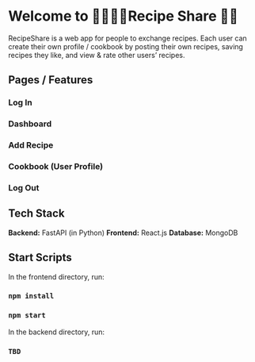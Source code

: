 # Welcome to 🍳🧑🏻‍🍳Recipe Share 🍳🍝

RecipeShare is a web app for people to exchange recipes. Each user can create their own profile / cookbook by posting their own recipes, saving recipes they like, and view & rate other users’ recipes. 

## Pages / Features
### Log In 
### Dashboard
### Add Recipe
### Cookbook (User Profile)
### Log Out


## Tech Stack
**Backend:** FastAPI (in Python)
**Frontend:** React.js
**Database:** MongoDB

## Start Scripts

In the frontend directory, run:

### `npm install`
### `npm start`

In the backend directory, run:

### `TBD`
